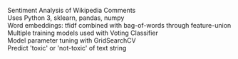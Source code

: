 Sentiment Analysis of Wikipedia Comments  
Uses Python 3, sklearn, pandas, numpy  
Word embeddings: tfidf combined with bag-of-words through feature-union  
Multiple training models used with Voting Classifier  
Model parameter tuning with GridSearchCV  
Predict 'toxic' or 'not-toxic' of text string  
